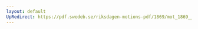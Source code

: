 ```yaml
---
layout: default
UpRedirect: https://pdf.swedeb.se/riksdagen-motions-pdf/1869/mot_1869__ak__00014/mot_1869__ak__00014_002.pdf
---
```

